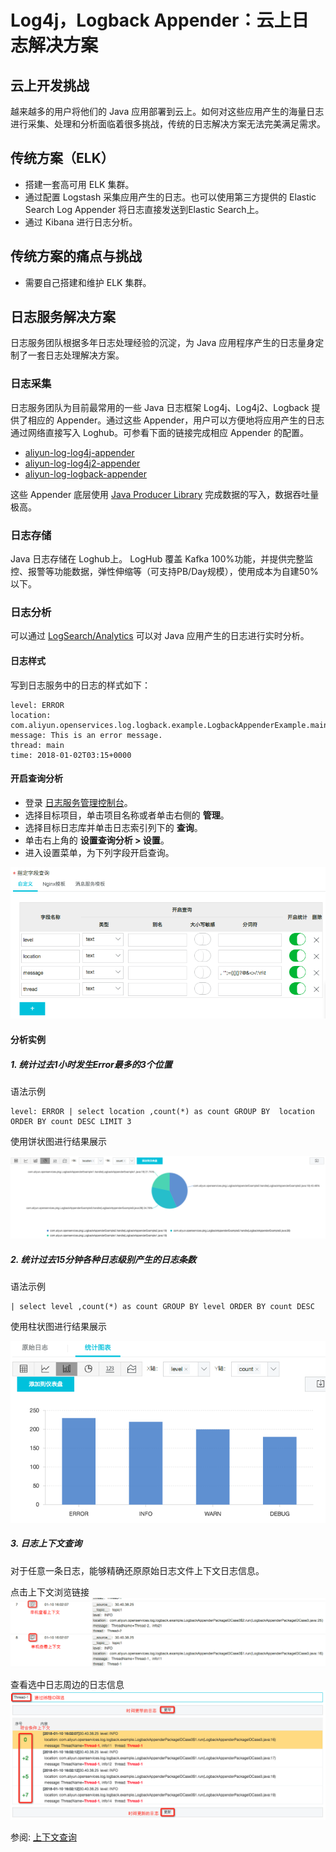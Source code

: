 # Log4j，Logback Appender：云上日志解决方案

## 云上开发挑战

越来越多的用户将他们的 Java 应用部署到云上。如何对这些应用产生的海量日志进行采集、处理和分析面临着很多挑战，传统的日志解决方案无法完美满足需求。

## 传统方案（ELK）

+ 搭建一套高可用 ELK 集群。
+ 通过配置 Logstash 采集应用产生的日志。也可以使用第三方提供的 Elastic Search Log Appender 将日志直接发送到Elastic Search上。
+ 通过 Kibana 进行日志分析。


## 传统方案的痛点与挑战

+ 需要自己搭建和维护 ELK 集群。


## 日志服务解决方案

日志服务团队根据多年日志处理经验的沉淀，为 Java 应用程序产生的日志量身定制了一套日志处理解决方案。

### 日志采集

日志服务团队为目前最常用的一些 Java 日志框架 Log4j、Log4j2、Logback 提供了相应的 Appender。通过这些 Appender，用户可以方便地将应用产生的日志通过网络直接写入 Loghub。可参看下面的链接完成相应 Appender 的配置。
+ [aliyun-log-log4j-appender](https://github.com/aliyun/aliyun-log-log4j-appender)
+ [aliyun-log-log4j2-appender](https://github.com/aliyun/aliyun-log-log4j2-appender)
+ [aliyun-log-logback-appender](https://github.com/aliyun/aliyun-log-logback-appender)

这些 Appender 底层使用 [Java Producer Library](https://help.aliyun.com/document_detail/43758.html) 完成数据的写入，数据吞吐量极高。

### 日志存储

Java 日志存储在 Loghub上。 LogHub 覆盖 Kafka 100%功能，并提供完整监控、报警等功能数据，弹性伸缩等（可支持PB/Day规模），使用成本为自建50%以下。

### 日志分析

可以通过 [LogSearch/Analytics](https://help.aliyun.com/document_detail/43772.html) 可以对 Java 应用产生的日志进行实时分析。

#### 日志样式

写到日志服务中的日志的样式如下：
```
level: ERROR
location: com.aliyun.openservices.log.logback.example.LogbackAppenderExample.main(LogbackAppenderExample.java:18)
message: This is an error message.
thread: main
time: 2018-01-02T03:15+0000
```

#### 开启查询分析

+ 登录 [日志服务管理控制台](https://sls.console.aliyun.com/#/)。
+ 选择目标项目，单击项目名称或者单击右侧的 **管理**。
+ 选择目标日志库并单击日志索引列下的 **查询**。
+ 单击右上角的 **设置查询分析 > 设置**。
+ 进入设置菜单，为下列字段开启查询。

![](/pics/3.png)

#### 分析实例

##### 1. 统计过去1小时发生Error最多的3个位置

语法示例
```
level: ERROR | select location ,count(*) as count GROUP BY  location  ORDER BY count DESC LIMIT 3
```
使用饼状图进行结果展示

![](/pics/1.png)

##### 2. 统计过去15分钟各种日志级别产生的日志条数

语法示例
```
| select level ,count(*) as count GROUP BY level ORDER BY count DESC
```
使用柱状图进行结果展示

![](/pics/2.png)

##### 3. 日志上下文查询
对于任意一条日志，能够精确还原原始日志文件上下文日志信息。

点击上下文浏览链接
![](/pics/4.png)

查看选中日志周边的日志信息
![](/pics/5.png)

参阅: [上下文查询](https://help.aliyun.com/document_detail/48148.html)


